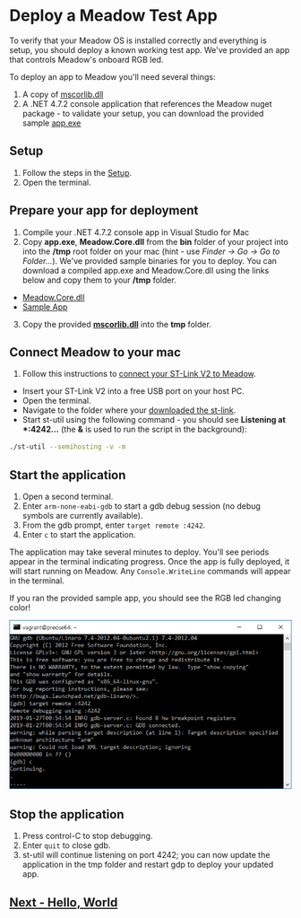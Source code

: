 # Deploy a Meadow Test App

To verify that your Meadow OS is installed correctly and everything is setup, you should deploy a known working test app. We've provided an app that controls Meadow's onboard RGB led.

To deploy an app to Meadow you'll need several things:

1. A copy of [mscorlib.dll](http://downloads.wildernesslabs.co/Meadow_Beta/binaries/mscorlib.dll)
1. A .NET 4.7.2 console application that references the Meadow nuget package - to validate your setup, you can download the provided sample [app.exe](http://downloads.wildernesslabs.co/Meadow_Beta/binaries/app.exe)

## Setup

1. Follow the steps in the [Setup](/guides/Getting_Started/Setup/index.html). 
1. Open the terminal.


## Prepare your app for deployment
1. Compile your .NET 4.7.2 console app in Visual Studio for Mac
1. Copy **app.exe**, **Meadow.Core.dll** from the **bin** folder of your project into into the **/tmp** root folder on your mac (hint - use *Finder -> Go -> Go to Folder...*).
We've provided sample binaries for you to deploy. You can download a compiled app.exe and Meadow.Core.dll using the links below and copy them to your **/tmp** folder.
 * [Meadow.Core.dll](http://downloads.wildernesslabs.co/Meadow_Beta/Meadow.Core.dll)
 * [Sample App](http://downloads.wildernesslabs.co/Meadow_Beta/app.exe)
3. Copy the provided **[mscorlib.dll](http://downloads.wildernesslabs.co/Meadow_Beta/binaries/mscorlib.dll)** into the **tmp** folder.

## Connect Meadow to your mac
1. Follow this instructions to [connect your ST-Link V2 to Meadow](/guides/Getting_Started/Setup/stlink/index.html).
* Insert your ST-Link V2 into a free USB port on your host PC.
* Open the terminal.
* Navigate to the folder where your [downloaded the st-link](http://downloads.wildernesslabs.co/Meadow_Beta/STLink.zip).
* Start st-util using the following command - you should see **Listening at \*:4242...** (the **&** is used to run the script in the background):

```bash
./st-util --semihosting -v -m
```

## Start the application
1. Open a second terminal.
1. Enter `arm-none-eabi-gdb` to start a gdb debug session (no debug symbols are currently available).
1. From the gdb prompt, enter `target remote :4242`.
1. Enter `c` to start the application.

The application may take several minutes to deploy. You'll see periods appear in the terminal indicating progress. Once the app is fully deployed, it will start running on Meadow. Any `Console.WriteLine` commands will appear in the terminal.

If you ran the provided sample app, you should see the RGB led changing color!

![Meadow app deploying](./app_deploy.png)

## Stop the application
1. Press control-C to stop debugging.
1. Enter `quit` to close gdb.
1. st-util will continue listening on port 4242; you can now update the application in the tmp folder and restart gdp to deploy your updated app.

## [Next - Hello, World](/guides/Getting_Started/Hello_World/index.html)